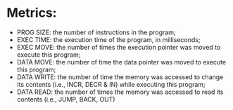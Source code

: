 # Metrics:
* PROG SIZE: the number of instructions in the program;
* EXEC TIME: the execution time of the program, in milliseconds;
* EXEC MOVE: the number of times the execution pointer was moved to execute this program;
* DATA MOVE: the number of time the data pointer was moved to execute this program;
* DATA WRITE: the number of time the memory was accessed to change its contents (i.e.,
INCR, DECR & IN) while executing this program;
* DATA READ: the number of times the memory was accessed to read its contents (i.e., JUMP,
BACK, OUT)